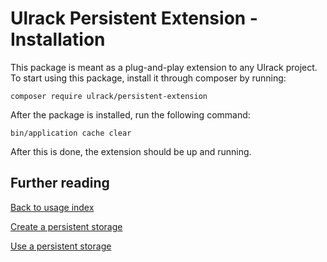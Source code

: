 # Ulrack Persistent Extension - Installation

This package is meant as a plug-and-play extension to any Ulrack project.
To start using this package, install it through composer by running:
```
composer require ulrack/persistent-extension
```

After the package is installed, run the following command:
```
bin/application cache clear
```

After this is done, the extension should be up and running.

## Further reading

[Back to usage index](index.md)

[Create a persistent storage](create-a-persistent-storage.md)

[Use a persistent storage](use-a-persistent-storage.md)
